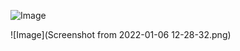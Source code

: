 ![Image](https://github.com/Pitts-Connor/cse15l-lab-reports-/blob/main/Screenshot%20from%202022-01-06%2012-28-32.png)



![Image](Screenshot from 2022-01-06 12-28-32.png)

